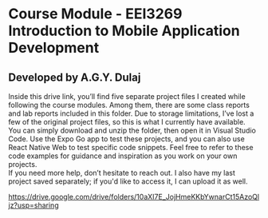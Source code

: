 # Course Module - EEI3269 Introduction to Mobile Application Development
## Developed by A.G.Y. Dulaj
Inside this drive link, you’ll find five separate project files I created while following the course modules. Among them, there are some class reports and lab reports included in this folder. Due to storage limitations, I’ve lost a few of the original project files, so this is what I currently have available.<br>
You can simply download and unzip the folder, then open it in Visual Studio Code. Use the Expo Go app to test these projects, and you can also use React Native Web to test specific code snippets. Feel free to refer to these code examples for guidance and inspiration as you work on your own projects.<br>
If you need more help, don’t hesitate to reach out. I also have my last project saved separately; if you'd like to access it, I can upload it as well.



https://drive.google.com/drive/folders/10aXI7E_JojHmeKKbYwnarCt15AzoQljz?usp=sharing
